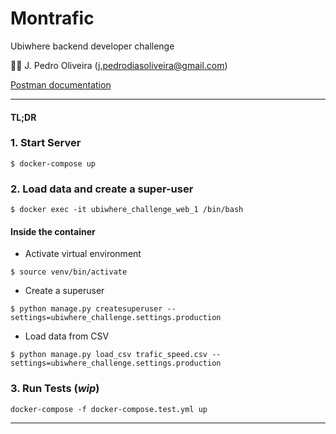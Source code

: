 # Montrafic
Ubiwhere backend developer challenge

👨‍💻 J. Pedro Oliveira ([j.pedrodiasoliveira@gmail.com](mailto:j.pedrodiasoliveira@gmail.com))

[Postman documentation](https://documenter.getpostman.com/view/19883671/UVsEV8w9)

----

#### TL;DR

### 1. Start Server
```
$ docker-compose up
```

### 2. Load data and create a super-user
```
$ docker exec -it ubiwhere_challenge_web_1 /bin/bash
```
#### Inside the container
- Activate virtual environment
```
$ source venv/bin/activate
```
- Create a superuser
```
$ python manage.py createsuperuser --settings=ubiwhere_challenge.settings.production
```
- Load data from CSV
```
$ python manage.py load_csv trafic_speed.csv --settings=ubiwhere_challenge.settings.production
```


### 3. Run Tests (_wip_)
`docker-compose -f docker-compose.test.yml up`

----


